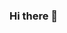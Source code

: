 ### Hi there 👋


<!--
[![gosmain's GitHub stats](https://github-readme-stats.vercel.app/api?username=gosmain&hide=prs,issues,contribs&count_private=true&show_icons=true&theme=tokyonight)](https://github.com/gosmain/github-readme-stats)

[![Solved.ac 프로필](http://mazassumnida.wtf/api/v2/generate_badge?boj=gosmain05)](https://solved.ac/gosmain05)
